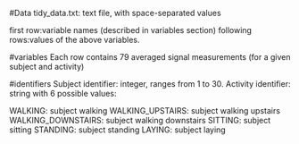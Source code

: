 #Data
tidy_data.txt: text file, with space-separated values

first row:variable names (described in variables section)
following rows:values of the above variables.

#variables
Each row contains 79 averaged signal measurements (for a given subject and activity)

#identifiers
Subject identifier: integer, ranges from 1 to 30.
Activity identifier: string with 6 possible values:

WALKING: subject walking
WALKING_UPSTAIRS: subject walking upstairs
WALKING_DOWNSTAIRS: subject walking downstairs
SITTING: subject sitting
STANDING: subject standing
LAYING: subject laying
